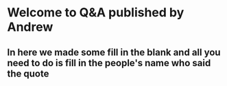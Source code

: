 # Welcome to Q&A published by Andrew
## In here we made some fill in the blank and all you need to do is fill in the people's name who said the quote
